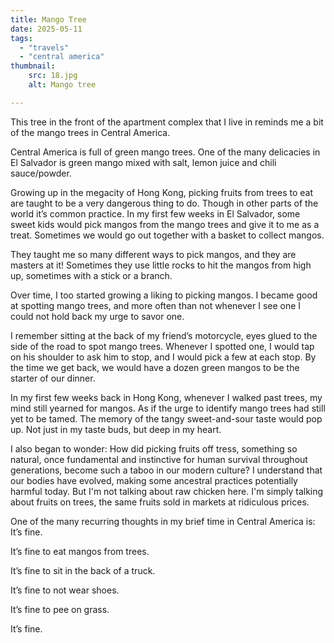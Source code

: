 ```yaml
---
title: Mango Tree
date: 2025-05-11
tags:
  - "travels"
  - "central america"
thumbnail:
    src: 18.jpg
    alt: Mango tree

---
```

This tree in the front of the apartment complex that I live in reminds me a bit of the mango trees in Central America.

Central America is full of green mango trees. One of the many delicacies in El Salvador is green mango mixed with salt, lemon juice and chili sauce/powder. 

Growing up in the megacity of Hong Kong, picking fruits from trees to eat are taught to be a very dangerous thing to do. Though in other parts of the world it’s common practice. In my first few weeks in El Salvador, some sweet kids would pick mangos from the mango trees and give it to me as a treat. Sometimes we would go out together with a basket to collect mangos.

They taught me so many different ways to pick mangos, and they are masters at it! Sometimes they use little rocks to hit the mangos from high up, sometimes with a stick or a branch.

Over time, I too started growing a liking to picking mangos. I became good at spotting mango trees, and more often than not whenever I see one I could not hold back my urge to savor one.

I remember sitting at the back of my friend’s motorcycle, eyes glued to the side of the road to spot mango trees. Whenever I spotted one, I would tap on his shoulder to ask him to stop, and I would pick a few at each stop. By the time we get back, we would have a dozen green mangos to be the starter of our dinner. 

In my first few weeks back in Hong Kong, whenever I walked past trees, my mind still yearned for mangos. As if the urge to identify mango trees had still yet to be tamed.  The memory of the tangy sweet-and-sour taste would pop up. Not just in my taste buds, but deep in my heart.

I also began to wonder: How did picking fruits off tress, something so natural, once fundamental and instinctive for human survival throughout generations, become such a taboo in our modern culture? I understand that our bodies have evolved, making some ancestral practices potentially harmful today. But I'm not talking about raw chicken here. I'm simply talking about fruits on trees, the same fruits sold in markets at ridiculous prices. 

One of the many recurring thoughts in my brief time in Central America is: It’s fine.

It’s fine to eat mangos from trees.

It’s fine to sit in the back of a truck.

It’s fine to not wear shoes. 

It’s fine to pee on grass.

It’s fine.